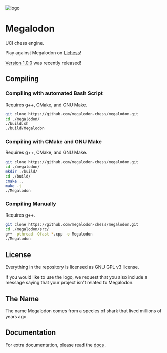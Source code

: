![logo](https://raw.githubusercontent.com/megalodon-chess/megalodon/main/logo/logo_widescreen_light.png)

# Megalodon

UCI chess engine.

Play against Megalodon on [Lichess][lichess]!

[Version 1.0.0][latest] was recently released!

## Compiling

### Compiling with automated Bash Script

Requires g++, CMake, and GNU Make.

``` bash
git clone https://github.com/megalodon-chess/megalodon.git
cd ./megalodon/
./build.sh
./build/Megalodon
```

### Compiling with CMake and GNU Make

Requires g++, CMake, and GNU Make.

``` bash
git clone https://github.com/megalodon-chess/megalodon.git
cd ./megalodon/
mkdir ./build/
cd ./build/
cmake ..
make -j
./Megalodon
```

### Compiling Manually

Requires g++.

``` bash
git clone https://github.com/megalodon-chess/megalodon.git
cd ./megalodon/src/
g++ -pthread -Ofast *.cpp -o Megalodon
./Megalodon
```

## License

Everything in the repository is licensed as GNU GPL v3 license.

If you would like to use the logo, we request that you also include a message
saying that your project isn't related to Megalodon.

## The Name

The name Megalodon comes from a species of shark that lived millions of years ago.

## Documentation

For extra documentation, please read the [docs][docs].

[lichess]: https://lichess.org/@/megalodon-chess
[docs]: https://megalodon-chess.github.io/megalodon/
[latest]: https://github.com/megalodon-chess/megalodon/releases/latest
